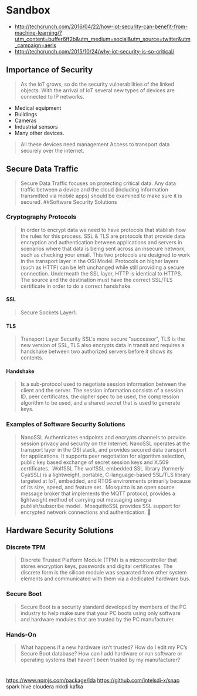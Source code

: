 # Sandbox

- http://techcrunch.com/2016/04/22/how-iot-security-can-benefit-from-machine-learning/?utm_content=buffer6ff2b&utm_medium=social&utm_source=twitter&utm_campaign=aeris
- http://techcrunch.com/2015/10/24/why-iot-security-is-so-critical/

## Importance of Security
>As the IoT grows, so do the security vulnerabilities of the linked objects.
>With the arrival of IoT several new types of devices are connected to IP networks.

* Medical equipment
* Buildings
* Cameras
* Industrial sensors
* Many other devices.

>All these devices need management Access to transport data securely over the internet.
## Secure Data Traffic
>Secure Data Traffic focuses on protecting critical data.
>Any data traffic between a device and the cloud (including information transmitted via mobile apps) should be examined to make sure it is secured.
##Software Security Solutions

### Cryptography Protocols
>In order to encrypt data we need to have protocols that stablish how the rules for this process.
>SSL & TLS are protocols that provide data encryption and authentication between applications and servers in scenarios where that data is being sent across an insecure network, such as checking your email.
>This two protocols are designed to work in the transport layer in the OSI Model.
>Protocols on higher layers (such as HTTP) can be left unchanged while still providing a secure connection. Underneath the SSL layer, HTTP is identical to HTTPS.
>The source and the destination must have the correct SSL/TLS certificate in order to do a correct handshake.


#### SSL
>Secure Sockets Layer1. 

#### TLS
> Transport Layer Security
> SSL's more secure "successor", TLS is the new version of SSL, 
 TLS also encrypts data in transit and requires a handshake between two authorized servers before it shows its contents.
#### Handshake
>Is a sub-protocol used to negotiate session information between the client and the server. The session information consists of a session ID, peer certificates, the cipher spec to be used, the compression algorithm to be used, and a shared secret that is used to generate keys.
### Examples of Software Security Solutions
>NanoSSL
>Authenticates endpoints and encrypts channels to provide session privacy and security on the Internet. NanoSSL operates at the transport layer in the OSI stack, and provides secured data transport for applications. It supports peer negotiation for algorithm selection, public key based exchange of secret session keys and X.509 certificates. 
>WolfSSL
>The wolfSSL embedded SSL library (formerly CyaSSL) is a lightweight, portable, C-language-based SSL/TLS library targeted at IoT, embedded, and RTOS environments primarily because of its size, speed, and feature set. 
>Mosquitto
>Is an open source message broker that implements the MQTT protocol, provides a lightweight method of carrying out messaging using a publish/subscribe model. 
MosquittoSSL provides SSL support for encrypted network connections and authentication. 


## Hardware Security Solutions
### Discrete TPM
>Discrete Trusted Platform Module (TPM) is a microcontroller that stores encryption keys, passwords and digital certificates. 
>The discrete form is the silicon module was separated from other system elements and communicated with them via a dedicated hardware bus.
### Secure Boot
>Secure Boot is a security standard developed by members of the PC industry to help make sure that your PC boots using only software and hardware modules that are trusted by the PC manufacturer.
### Hands-On
>What happens if a new hardware isn’t trusted? 
>How do I edit my PC’s Secure Boot database? 
>How can I add hardware or run software or operating systems that haven’t been trusted by my manufacturer? 


# 

https://www.npmjs.com/package/lda
https://github.com/intelsdi-x/snap
spark
hive
cloudera
nkkdi
kafka

